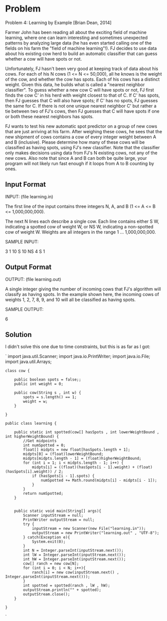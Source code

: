 # Problem

Problem 4: Learning by Example [Brian Dean, 2014]

Farmer John has been reading all about the exciting field of machine
learning, where one can learn interesting and sometimes unexpected
patterns by analyzing large data (he has even started calling one of
the fields on his farm the "field of machine learning"!).  FJ decides
to use data about his existing cow herd to build an automatic
classifier that can guess whether a cow will have spots or not.

Unfortunately, FJ hasn't been very good at keeping track of data about
his cows.  For each of his N cows (1 <= N <= 50,000), all he knows is
the weight of the cow, and whether the cow has spots.  Each of his
cows has a distinct weight.  Given this data, he builds what is called
a "nearest neighbor classifier".  To guess whether a new cow C will
have spots or not, FJ first finds the cow C' in his herd with weight
closest to that of C.  If C' has spots, then FJ guesses that C will
also have spots; if C' has no spots, FJ guesses the same for C.  If
there is not one unique nearest neighbor C' but rather a tie between
two of FJ's cows, then FJ guesses that C will have spots if one or
both these nearest neighbors has spots.

FJ wants to test his new automatic spot predictor on a group of new
cows that are just arriving at his farm.  After weighing these cows,
he sees that the new shipment of cows contains a cow of every integer
weight between A and B (inclusive).  Please determine how many of
these cows will be classified as having spots, using FJ's new
classifier.  Note that the classifier only makes decisions using data
from FJ's N existing cows, not any of the new cows.  Also note that
since A and B can both be quite large, your program will not likely
run fast enough if it loops from A to B counting by ones.

## Input Format

INPUT: (file learning.in) 

The first line of the input contains three integers N, A, and B
(1 <= A <= B <= 1,000,000,000).

The next N lines each describe a single cow.  Each line contains
either S W, indicating a spotted cow of weight W, or NS W, indicating
a non-spotted cow of weight W.  Weights are all integers in the range
1 ... 1,000,000,000. 

SAMPLE INPUT:

3 1 10
S 10
NS 4
S 1

## Output Format

OUTPUT: (file learning.out)

A single integer giving the number of incoming cows that FJ's
algorithm will classify as having spots.  In the example shown
here, the incoming cows of weights 1, 2, 7, 8, 9, and 10 
will all be classified as having spots.

SAMPLE OUTPUT:

6

## Solution

I didn't solve this one due to time constraints, but this is as far as I got:

`
	import java.util.Scanner;
	import java.io.PrintWriter;
	import java.io.File;
	import java.util.Arrays;

	class cow {

		public boolean spots = false;;
		public int weight = 0;

		public cow(String s , int w) {
			spots = s.length() == 1;
			weight = w;
		}

	}

	public class learning {

		public static int spotted(cow[] hasSpots , int lowerWeightBound , int higherWeightBound) {
			//Get midpoints
			int numSpotted = 0;
			float[] midpts = new float[hasSpots.length + 1];
			midpts[0] = (float)lowerWeightBound;
			midpts[midpts.length - 1] = (float)higherWeightBound;
			for (int i = 1; i < midpts.length - 1; i++) {
				midpts[i] = ((float)(hasSpots[i - 1].weight) + (float)(hasSpots[i].weight)) / 2;
				if (hasSpots[i - 1].spots) {
					numSpotted += Math.round(midpts[i] - midpts[i - 1]);
				}
			}
			return numSpotted;
		}


		public static void main(String[] args){
			Scanner inputStream = null;
			PrintWriter outputStream = null;
			try {
				inputStream = new Scanner(new File("learning.in"));
				outputStream = new PrintWriter("learning.out" , "UTF-8");
			} catch(Exception e){
				System.exit(0);
			}
			int N = Integer.parseInt(inputStream.next());
			int lW = Integer.parseInt(inputStream.next());
			int hW = Integer.parseInt(inputStream.next());
			cow[] ranch = new cow[N];
			for (int i = 0; i < N; i++){
				ranch[i] = new cow(inputStream.next() , Integer.parseInt(inputStream.next()));
			}
			int spotted = spotted(ranch , lW , hW);
			outputStream.println("" + spotted);
			outputStream.close();
		}

	}

`

